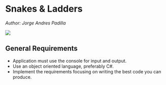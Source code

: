 # Snakes & Ladders

*Author: Jorge Andres Padilla*

![](https://user-images.githubusercontent.com/58148764/174806211-cce654b8-b832-4bd1-82f7-aaec5bc24737.png)

## General Requirements

- Application must use the console for input and output.
- Use an object oriented language, preferably C#.
- Implement the requirements focusing on writing the best code you can produce.